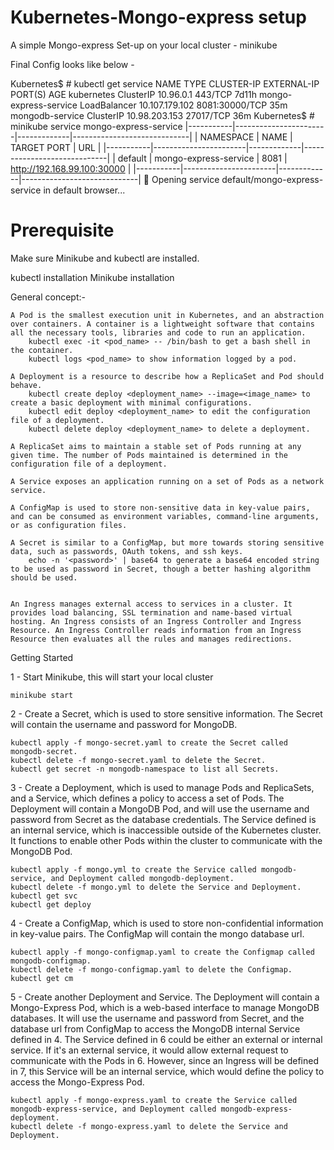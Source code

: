 # Kubernetes-Mongo-express setup
A simple Mongo-express Set-up on your local cluster - minikube

Final Config looks like below -

Kubernetes$ # kubectl get service
NAME                    TYPE           CLUSTER-IP       EXTERNAL-IP   PORT(S)          AGE
kubernetes              ClusterIP      10.96.0.1        <none>        443/TCP          7d11h
mongo-express-service   LoadBalancer   10.107.179.102   <pending>     8081:30000/TCP   35m
mongodb-service         ClusterIP      10.98.203.153    <none>        27017/TCP        36m
Kubernetes$ # minikube service mongo-express-service
|-----------|-----------------------|-------------|-----------------------------|
| NAMESPACE |         NAME          | TARGET PORT |             URL             |
|-----------|-----------------------|-------------|-----------------------------|
| default   | mongo-express-service |        8081 | http://192.168.99.100:30000 |
|-----------|-----------------------|-------------|-----------------------------|
🎉  Opening service default/mongo-express-service in default browser...



# Prerequisite

Make sure Minikube and kubectl are installed.

kubectl installation
Minikube installation

General concept:-

    A Pod is the smallest execution unit in Kubernetes, and an abstraction over containers. A container is a lightweight software that contains all the necessary tools, libraries and code to run an application.
        kubectl exec -it <pod_name> -- /bin/bash to get a bash shell in the container.
        kubectl logs <pod_name> to show information logged by a pod.

    A Deployment is a resource to describe how a ReplicaSet and Pod should behave.
        kubectl create deploy <deployment_name> --image=<image_name> to create a basic deployment with minimal configurations.
        kubectl edit deploy <deployment_name> to edit the configuration file of a deployment.
        kubectl delete deploy <deployment_name> to delete a deployment.

    A ReplicaSet aims to maintain a stable set of Pods running at any given time. The number of Pods maintained is determined in the configuration file of a deployment.

    A Service exposes an application running on a set of Pods as a network service.

    A ConfigMap is used to store non-sensitive data in key-value pairs, and can be consumed as environment variables, command-line arguments, or as configuration files.

    A Secret is similar to a ConfigMap, but more towards storing sensitive data, such as passwords, OAuth tokens, and ssh keys.
        echo -n '<password>' | base64 to generate a base64 encoded string to be used as password in Secret, though a better hashing algorithm should be used.
  

    An Ingress manages external access to services in a cluster. It provides load balancing, SSL termination and name-based virtual hosting. An Ingress consists of an Ingress Controller and Ingress Resource. An Ingress Controller reads information from an Ingress Resource then evaluates all the rules and manages redirections.

Getting Started

1 - Start Minikube, this will start your local cluster

    minikube start 
    

2 - Create a Secret, which is used to store sensitive information. The Secret will contain the username and password for MongoDB.

    kubectl apply -f mongo-secret.yaml to create the Secret called mongodb-secret.
    kubectl delete -f mongo-secret.yaml to delete the Secret.
    kubectl get secret -n mongodb-namespace to list all Secrets.

3 - Create a Deployment, which is used to manage Pods and ReplicaSets, and a Service, which defines a policy to access a set of Pods. The Deployment will contain a MongoDB Pod, and will use the username and password from Secret as the database credentials. The Service defined is an internal service, which is inaccessible outside of the Kubernetes cluster. It functions to enable other Pods within the cluster to communicate with the MongoDB Pod.

    kubectl apply -f mongo.yml to create the Service called mongodb-service, and Deployment called mongodb-deployment.
    kubectl delete -f mongo.yml to delete the Service and Deployment.
    kubectl get svc 
    kubectl get deploy
    

4 - Create a ConfigMap, which is used to store non-confidential information in key-value pairs. The ConfigMap will contain the mongo database url.

    kubectl apply -f mongo-configmap.yaml to create the Configmap called mongodb-configmap.
    kubectl delete -f mongo-configmap.yaml to delete the Configmap.
    kubectl get cm  

5 - Create another Deployment and Service. The Deployment will contain a Mongo-Express Pod, which is a web-based interface to manage MongoDB databases. It will use the username and password from Secret, and the database url from ConfigMap to access the MongoDB internal Service defined in 4. The Service defined in 6 could be either an external or internal service. If it's an external service, it would allow external request to communicate with the Pods in 6. However, since an Ingress will be defined in 7, this Service will be an internal service, which would define the policy to access the Mongo-Express Pod.

    kubectl apply -f mongo-express.yaml to create the Service called mongodb-express-service, and Deployment called mongodb-express-deployment.
    kubectl delete -f mongo-express.yaml to delete the Service and Deployment.

